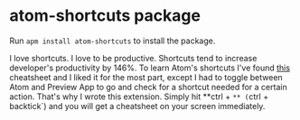 # atom-shortcuts package

Run ```apm install atom-shortcuts``` to install the package.

I love shortcuts. I love to be productive. Shortcuts tend to increase developer's productivity by 146%.  To learn Atom's shortcuts I've found [this](http://d2wy8f7a9ursnm.cloudfront.net/atom-editor-cheat-sheet.pdf) cheatsheet and I liked it for the most part, except I had to toggle between Atom and Preview App to go and check for a shortcut needed for a certain action. That's why I wrote this extension. Simply hit **ctrl + `** (`ctrl + backtick`) and you will get a cheatsheet on your screen immediately.
